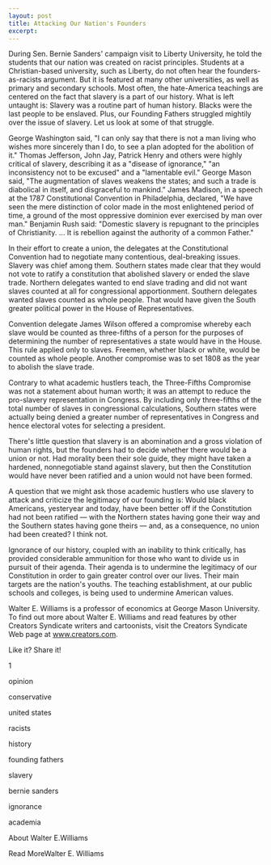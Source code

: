 ```yaml
---
layout: post
title: Attacking Our Nation's Founders
excerpt:
---
```




During Sen. Bernie Sanders' campaign visit to Liberty University, he told the students that our nation was created on racist principles. Students at a Christian-based university, such as Liberty, do not often hear the founders-as-racists argument. But it is featured at many other universities, as well as primary and secondary schools. Most often, the hate-America teachings are centered on the fact that slavery is a part of our history. What is left untaught is: Slavery was a routine part of human history. Blacks were the last people to be enslaved. Plus, our Founding Fathers struggled mightily over the issue of slavery. Let us look at some of that struggle.

George Washington said, "I can only say that there is not a man living who wishes more sincerely than I do, to see a plan adopted for the abolition of it." Thomas Jefferson, John Jay, Patrick Henry and others were highly critical of slavery, describing it as a "disease of ignorance," "an inconsistency not to be excused" and a "lamentable evil." George Mason said, "The augmentation of slaves weakens the states; and such a trade is diabolical in itself, and disgraceful to mankind." James Madison, in a speech at the 1787 Constitutional Convention in Philadelphia, declared, "We have seen the mere distinction of color made in the most enlightened period of time, a ground of the most oppressive dominion ever exercised by man over man." Benjamin Rush said: "Domestic slavery is repugnant to the principles of Christianity. ... It is rebellion against the authority of a common Father."

In their effort to create a union, the delegates at the Constitutional Convention had to negotiate many contentious, deal-breaking issues. Slavery was chief among them. Southern states made clear that they would not vote to ratify a constitution that abolished slavery or ended the slave trade. Northern delegates wanted to end slave trading and did not want slaves counted at all for congressional apportionment. Southern delegates wanted slaves counted as whole people. That would have given the South greater political power in the House of Representatives.

Convention delegate James Wilson offered a compromise whereby each slave would be counted as three-fifths of a person for the purposes of determining the number of representatives a state would have in the House. This rule applied only to slaves. Freemen, whether black or white, would be counted as whole people. Another compromise was to set 1808 as the year to abolish the slave trade.

Contrary to what academic hustlers teach, the Three-Fifths Compromise was not a statement about human worth; it was an attempt to reduce the pro-slavery representation in Congress. By including only three-fifths of the total number of slaves in congressional calculations, Southern states were actually being denied a greater number of representatives in Congress and hence electoral votes for selecting a president.



There's little question that slavery is an abomination and a gross violation of human rights, but the founders had to decide whether there would be a union or not. Had morality been their sole guide, they might have taken a hardened, nonnegotiable stand against slavery, but then the Constitution would have never been ratified and a union would not have been formed.

A question that we might ask those academic hustlers who use slavery to attack and criticize the legitimacy of our founding is: Would black Americans, yesteryear and today, have been better off if the Constitution had not been ratified — with the Northern states having gone their way and the Southern states having gone theirs — and, as a consequence, no union had been created? I think not.

Ignorance of our history, coupled with an inability to think critically, has provided considerable ammunition for those who want to divide us in pursuit of their agenda. Their agenda is to undermine the legitimacy of our Constitution in order to gain greater control over our lives. Their main targets are the nation's youths. The teaching establishment, at our public schools and colleges, is being used to undermine American values.

Walter E. Williams is a professor of economics at George Mason University. To find out more about Walter E. Williams and read features by other Creators Syndicate writers and cartoonists, visit the Creators Syndicate Web page at www.creators.com.



Like it? Share it!



1





opinion

conservative

united states

racists

history

founding fathers

slavery

bernie sanders

ignorance

academia





About Walter E.Williams

Read MoreWalter E. Williams





